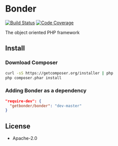 # Bonder

[![Build Status](https://travis-ci.org/getbonder/bonder.svg?branch=master)](https://travis-ci.org/getbonder/bonder)
[![Code Coverage](https://scrutinizer-ci.com/g/getbonder/bonder/badges/coverage.png?s=9882c2f1d9dbdc51e5a441c3fba0105cabb223c5)](https://scrutinizer-ci.com/g/getbonder/bonder/)

The object oriented PHP framework


## Install

### Download Composer
```bash
curl -sS https://getcomposer.org/installer | php
php composer.phar install
```

### Adding Bonder as a dependency
```json
"require-dev": {
  "getbonder/bonder": "dev-master"
}
```

## License
- Apache-2.0